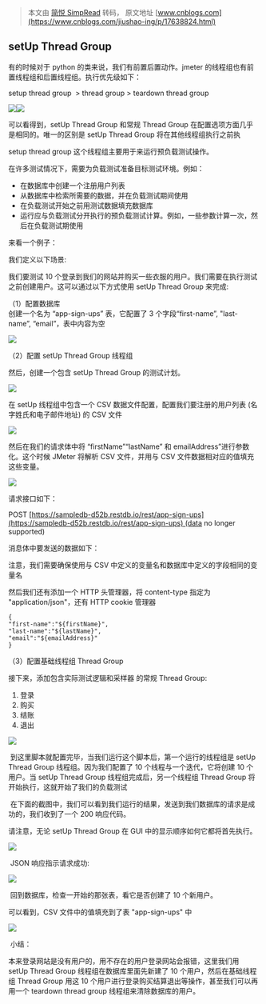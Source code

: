 > 本文由 [简悦 SimpRead](http://ksria.com/simpread/) 转码， 原文地址 [www.cnblogs.com](https://www.cnblogs.com/jiushao-ing/p/17638824.html)

setUp Thread Group
------------------

有的时候对于 python 的类来说，我们有前置后置动作。jmeter 的线程组也有前置线程组和后置线程组。执行优先级如下：

setup thread group  > thread group > teardown thread group

![](https://img2023.cnblogs.com/blog/2565457/202308/2565457-20230819203642930-135581222.png)![](https://img2023.cnblogs.com/blog/2565457/202308/2565457-20230819203704271-417902493.png)

可以看得到，setUp Thread Group 和常规 Thread Group 在配置选项方面几乎是相同的。唯一的区别是 setUp Thread Group 将在其他线程组执行之前执

setup thread group 这个线程组主要用于来运行预负载测试操作。

在许多测试情况下，需要为负载测试准备目标测试环境。例如：

*   在数据库中创建一个注册用户列表
*   从数据库中检索所需要的数据，并在负载测试期间使用
*   在负载测试开始之前用测试数据填充数据库
*   运行应与负载测试分开执行的预负载测试计算。例如，一些参数计算一次，然后在负载测试期使用

来看一个例子：

我们定义以下场景:

我们要测试 10 个登录到我们的网站并购买一些衣服的用户。我们需要在执行测试之前创建用户。这可以通过以下方式使用 setUp Thread Group 来完成:

（1）配置数据库  
创建一个名为 “app-sign-ups” 表，它配置了 3 个字段“first-name”, "last-name”, “email”，表中内容为空

![](https://img2023.cnblogs.com/blog/2565457/202308/2565457-20230817232837369-1061753208.png)

（2）配置 setUp Thread Group 线程组

然后，创建一个包含 setUp Thread Group 的测试计划。

![](https://img2023.cnblogs.com/blog/2565457/202308/2565457-20230817233043481-211779383.png)

在 setUp 线程组中包含一个 CSV 数据文件配置，配置我们要注册的用户列表 (名字姓氏和电子邮件地址) 的 CSV 文件

![](https://img2023.cnblogs.com/blog/2565457/202308/2565457-20230817233341838-245676693.png)

然后在我们的请求体中将 “firstName”“lastName” 和 emailAddress”进行参数化。这个时候 JMeter 将解析 CSV 文件，并用与 CSV 文件数据相对应的值填充这些变量。

![](https://img2023.cnblogs.com/blog/2565457/202308/2565457-20230817233539161-304241733.png)

请求接口如下：

POST [https://sampledb-d52b.restdb.io/rest/app-sign-ups](https://sampledb-d52b.restdb.io/rest/app-sign-ups) (data no longer supported)

消息体中要发送的数据如下：

注意，我们需要确保使用与 CSV 中定义的变量名和数据库中定义的字段相同的变量名

然后我们还有添加一个 HTTP 头管理器，将 content-type 指定为 "application/json"，还有 HTTP cookie 管理器

```
{
"first-name":"${firstName}",
"last-name":"${lastName}",
"email":"${emailAddress}"
}

```

（3）配置基础线程组 Thread Group

接下来，添加包含实际测试逻辑和采样器 的常规 Thread Group:

1.  登录
2.  购买
3.  结账
4.  退出

![](https://img2023.cnblogs.com/blog/2565457/202308/2565457-20230817234203576-1646050727.png)

 到这里脚本就配置完毕，当我们运行这个脚本后，第一个运行的线程组是 setUp Thread Group 线程组。因为我们配置了 10 个线程与一个迭代，它将创建 10 个用户。当 setUp Thread Group 线程组完成后，另一个线程组 Thread Group 将开始执行，这就开始了我们的负载测试

 在下面的截图中，我们可以看到我们运行的结果，发送到我们数据库的请求是成功的，我们收到了一个 200 响应代码。

请注意，无论 setUp Thread Group 在 GUI 中的显示顺序如何它都将首先执行。

![](https://img2023.cnblogs.com/blog/2565457/202308/2565457-20230817234449608-1407238237.png)

 JSON 响应指示请求成功:

![](https://img2023.cnblogs.com/blog/2565457/202308/2565457-20230818000826221-752632360.png)

 回到数据库，检查一开始的那张表，看它是否创建了 10 个新用户。

可以看到，CSV 文件中的值填充到了表 "app-sign-ups" 中

![](https://img2023.cnblogs.com/blog/2565457/202308/2565457-20230817234630467-358332558.png)

 小结：

本来登录网站是没有用户的，用不存在的用户登录网站会报错，这里我们用 setUp Thread Group 线程组在数据库里面先新建了 10 个用户，然后在基础线程组 Thread Group 用这 10 个用户进行登录购买结算退出等操作，甚至我们可以再用一个 teardown thread group 线程组来清除数据库的用户。